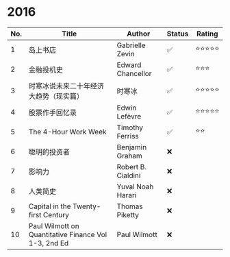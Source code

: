 # 2016

|No.|Title|Author|Status|Rating|
|---|-------------------|-----|-----|-----|
|1|岛上书店|Gabrielle Zevin|✅|⭐⭐⭐⭐⭐|
|2|金融投机史|Edward Chancellor|✅|⭐⭐⭐|
|3|时寒冰说未来二十年经济大趋势（现实篇）|时寒冰|✅|⭐⭐⭐⭐⭐|
|4|股票作手回忆录|Edwin Lefèvre|✅|⭐⭐⭐⭐⭐|
|5|The 4-Hour Work Week|Timothy Ferriss|✅|⭐⭐|
|6|聪明的投资者|Benjamin Graham|❌||
|7|影响力|Robert B. Cialdini|❌||
|8|人类简史|Yuval Noah Harari|❌||
|9|Capital in the Twenty-first Century|Thomas Piketty|❌||
|10|Paul Wilmott on Quantitative Finance Vol 1-3, 2nd Ed|Paul Wilmott|❌||
